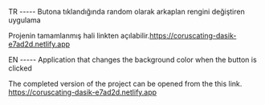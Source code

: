 TR ----- Butona tıklandığında random olarak arkaplan rengini değiştiren uygulama

Projenin tamamlanmış hali linkten açılabilir.https://coruscating-dasik-e7ad2d.netlify.app

EN ----- Application that changes the background color when the button is clicked

The completed version of the project can be opened from the this link. https://coruscating-dasik-e7ad2d.netlify.app
